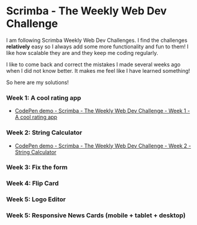 # Scrimba - The Weekly Web Dev Challenge

I am following Scrimba Weekly Web Dev Challenges. I find the challenges **relatively** easy so I always add some more functionality and fun to them! I like how scalable they are and they keep me coding regularly. 

I like to come back and correct the mistakes I made several weeks ago when I did not know better. It makes me feel like I have learned something! 

So here are my solutions! 
### Week 1: A cool rating app
- [CodePen demo - Scrimba - The Weekly Web Dev Challenge - Week 1 - A cool rating app](https://codepen.io/panvicka/pen/pobqZzj)

### Week 2: String Calculator
- [CodePen demo - Scrimba - The Weekly Web Dev Challenge - Week 2 - String Calculator](https://codepen.io/panvicka/pen/VwjqBLd)
 
### Week 3: Fix the form
### Week 4: Flip Card
### Week 5: Logo Editor
### Week 5: Responsive News Cards (mobile + tablet + desktop)